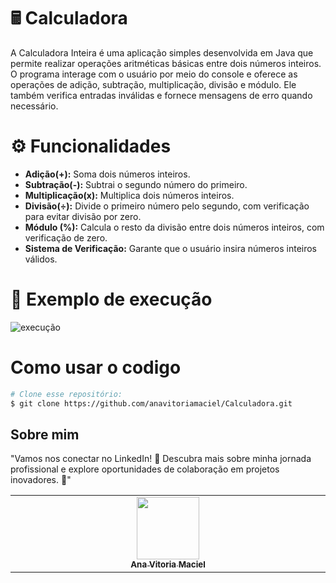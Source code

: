 # 🖩 Calculadora
A Calculadora Inteira é uma aplicação simples desenvolvida em Java que permite realizar operações aritméticas básicas entre dois números inteiros. O programa interage com o usuário por meio do console e oferece as operações de adição, subtração, multiplicação, divisão e módulo. Ele também verifica entradas inválidas e fornece mensagens de erro quando necessário.

# ⚙️ Funcionalidades
- **Adição(+):** Soma dois números inteiros.
- **Subtração(-):** Subtrai o segundo número do primeiro.
- **Multiplicação(x):** Multiplica dois números inteiros.
- **Divisão(÷):** Divide o primeiro número pelo segundo, com verificação para evitar divisão por zero.
- **Módulo (%):** Calcula o resto da divisão entre dois números inteiros, com verificação de zero.
- **Sistema de Verificação:** Garante que o usuário insira números inteiros válidos.

# 📲 Exemplo de execução
![execução](https://github.com/user-attachments/assets/f51c11eb-186a-418d-9702-4e636c68e6da)


# Como usar o codigo
```bash
# Clone esse repositório:
$ git clone https://github.com/anavitoriamaciel/Calculadora.git
```
##  Sobre mim
"Vamos nos conectar no LinkedIn! 🚀 Descubra mais sobre minha jornada profissional e explore oportunidades de colaboração em projetos inovadores. 🌟"
<table>
  <tbody>
    <tr>
      <td align="center" valign="top" width="14.28%"><a href="https://www.linkedin.com/in/anavitoriamaciel/"><img src="https://github.com/user-attachments/assets/fad2d485-c100-4ab8-a397-5ae4d180585a" width="100px;"/><br /><sub><b>Ana Vitoria Maciel</b></sub></a><br />
    </tr>
  </tbody>
 
</table>




